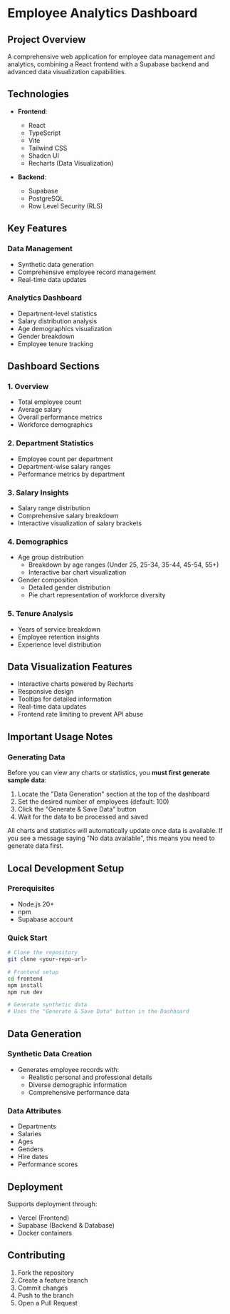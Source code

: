 
# Employee Analytics Dashboard

## Project Overview

A comprehensive web application for employee data management and analytics, combining a React frontend with a Supabase backend and advanced data visualization capabilities.

## Technologies

- **Frontend**: 
  - React
  - TypeScript
  - Vite
  - Tailwind CSS
  - Shadcn UI
  - Recharts (Data Visualization)

- **Backend**: 
  - Supabase
  - PostgreSQL
  - Row Level Security (RLS)

## Key Features

### Data Management
- Synthetic data generation
- Comprehensive employee record management
- Real-time data updates

### Analytics Dashboard
- Department-level statistics
- Salary distribution analysis
- Age demographics visualization
- Gender breakdown
- Employee tenure tracking

## Dashboard Sections

### 1. Overview
- Total employee count
- Average salary
- Overall performance metrics
- Workforce demographics

### 2. Department Statistics
- Employee count per department
- Department-wise salary ranges
- Performance metrics by department

### 3. Salary Insights
- Salary range distribution
- Comprehensive salary breakdown
- Interactive visualization of salary brackets

### 4. Demographics
- Age group distribution
  - Breakdown by age ranges (Under 25, 25-34, 35-44, 45-54, 55+)
  - Interactive bar chart visualization
- Gender composition
  - Detailed gender distribution
  - Pie chart representation of workforce diversity

### 5. Tenure Analysis
- Years of service breakdown
- Employee retention insights
- Experience level distribution

## Data Visualization Features

- Interactive charts powered by Recharts
- Responsive design
- Tooltips for detailed information
- Real-time data updates
- Frontend rate limiting to prevent API abuse

## Important Usage Notes

### Generating Data
Before you can view any charts or statistics, you **must first generate sample data**:
1. Locate the "Data Generation" section at the top of the dashboard
2. Set the desired number of employees (default: 100)
3. Click the "Generate & Save Data" button
4. Wait for the data to be processed and saved

All charts and statistics will automatically update once data is available. If you see a message saying "No data available", this means you need to generate data first.

## Local Development Setup

### Prerequisites
- Node.js 20+
- npm
- Supabase account

### Quick Start

```bash
# Clone the repository
git clone <your-repo-url>

# Frontend setup
cd frontend
npm install
npm run dev

# Generate synthetic data
# Uses the "Generate & Save Data" button in the Dashboard
```

## Data Generation

### Synthetic Data Creation
- Generates employee records with:
  - Realistic personal and professional details
  - Diverse demographic information
  - Comprehensive performance data

### Data Attributes
- Departments
- Salaries
- Ages
- Genders
- Hire dates
- Performance scores

## Deployment

Supports deployment through:
- Vercel (Frontend)
- Supabase (Backend & Database)
- Docker containers

## Contributing

1. Fork the repository
2. Create a feature branch
3. Commit changes
4. Push to the branch
5. Open a Pull Request
